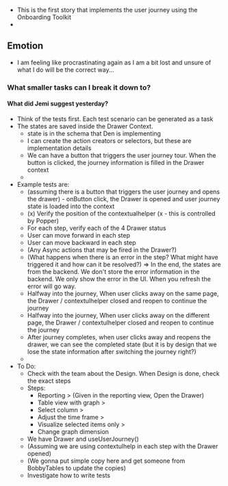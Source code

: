 - This is the first story that implements the user journey using the Onboarding Toolkit
- 
## Emotion
- I am feeling like procrastinating again as I am a bit lost and unsure of what I do will be the correct way...
### What smaller tasks can I break it down to?
#### What did Jemi suggest yesterday?
- Think of the tests first. Each test scenario can be generated as a task
- The states are saved inside the Drawer Context.
	- state is in the schema that Den is implementing
	- I can create the action creators or selectors, but these are implementation details
	- We can have a button that triggers the user journey tour. When the button is clicked, the journey information is filled in the Drawer context
	- 
- Example tests are:
	- (assuming there is a button that triggers the user journey and opens the drawer) - onButton click, the Drawer is opened and user journey state is loaded into the context
	- (x) Verify the position of the contextualhelper (x - this is controlled by Popper)
	- For each step, verify each of the 4 Drawer status
	- User can move forward in each step
	- User can move backward in each step
	- (Any Async actions that may be fired in the Drawer?)
	- (What happens when there is an error in the step? What might have triggered it and how can it be resolved?) => In the end, the states are from the backend. We don't store the error information in the backend. We only show the error in the UI. When you refresh the error will go way. 
	- Halfway into the journey, When user clicks away on the same page, the Drawer / contextulhelper closed and reopen to continue the journey
	- Halfway into the journey, When user clicks away on the different page, the Drawer / contextulhelper closed and reopen to continue the journey 
	- After journey completes, when user clicks away and reopens the drawer, we can see the completed state (but it is by design that we lose the state information after switching the journey right?)
	- 
- To Do:
	- Check with the team about the Design. When Design is done, check the exact steps
	- Steps: 
		- Reporting > (Given in the reporting view, Open the Drawer)
		- Table view with graph > 
		- Select column > 
		- Adjust the time frame > 
		- Visualize selected items only > 
		- Change graph dimension
	- We have Drawer and useUserJourney()
	- (Assuming we are using contextulhelp in each step with the Drawer opened)
	- (We gonna put simple copy here and get someone from BobbyTables to update the copies)
	- Investigate how to write tests

